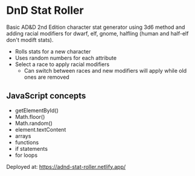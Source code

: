 # DnD Stat Roller

Basic AD&D 2nd Edition character stat generator using 3d6 method and adding racial modifiers for dwarf, elf, gnome, halfling (human and half-elf don't modift stats).

- Rolls stats for a new character
- Uses random numbers for each attribute
- Select a race to apply racial modifiers
  - Can switch between races and new modifiers will apply while old ones are removed

## JavaScript concepts

- getElementById()
- Math.floor()
- Math.random()
- element.textContent
- arrays
- functions
- if statements
- for loops

Deployed at: https://adnd-stat-roller.netlify.app/